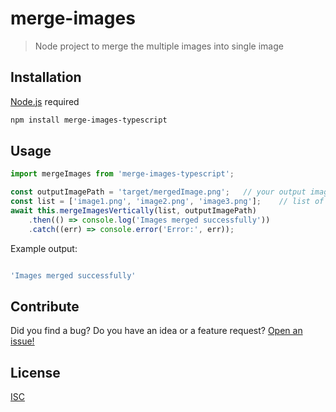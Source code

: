 # merge-images
>  Node project to merge the multiple images into single image

## Installation
[Node.js](https://nodejs.org/en/) required
```bash
npm install merge-images-typescript
```

## Usage

```js
import mergeImages from 'merge-images-typescript';

const outputImagePath = 'target/mergedImage.png';   // your output image name & directory
const list = ['image1.png', 'image2.png', 'image3.png'];    // list of images
await this.mergeImagesVertically(list, outputImagePath)
    .then(() => console.log('Images merged successfully'))
    .catch((err) => console.error('Error:', err));
```
Example output:
```js

'Images merged successfully'

```

## Contribute
Did you find a bug? Do you have an idea or a feature request? [Open an issue!](https://github.com/bhanuagarwal73/merge-images/issues)

## License
[ISC](https://github.com/bhanuagarwal73/yt-dm-stream-url/blob/master/LICENSE)